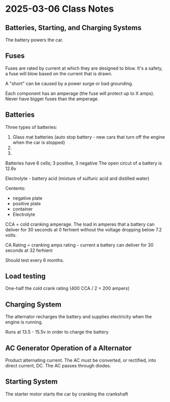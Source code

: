# 2025-03-06 Class Notes

## Batteries, Starting, and Charging Systems


The battery powers the car.

## Fuses

Fuses are rated by current at which they are designed to blow. It's a safety, a fuse will blow based on the current that is drawn.

A "short" can be caused by a power surge or bad grounding.

Each component has an amperage (the fuse will protect up to X amps). Never have bigger fuses than the amperage.

## Batteries

Three types of batteries:
1. Glass mat batteries (auto stop battery - new cars that turn off the engine when the car is stopped)
2. 
3. 

Batteries have 6 cells; 3 positive, 3 negative
The open circut of a battery is 12.6v

Electrolyte - battery acid (mixture of sulfuric acid and distilled water)

Centents:
+ negative plate
+ positive plate
+ container
+ Electrolyte

CCA = cold cranking amperage. The load in amperes that a battery can deliver for 30 seconds at 0 ferhient without the voltage dropping below 7.2 volts.

CA Rating = cranking amps rating - current a battery can deliver for 30 seconds at 32 ferhient 

Should test every 6 months.

## Load testing

One-half the cold crank rating (400 CCA / 2 = 200 ampers)

## Charging System

The alternator recharges the battery and supplies electricity when the engine is running.

Runs at 13.5 - 15.5v in order to charge the battery

## AC Generator Operation of a Alternator

Product alternating current.
The AC must be converted, or rectified, into direct current, DC.
The AC passes through diodes.

## Starting System

The starter motor starts the car by cranking the crankshaft

